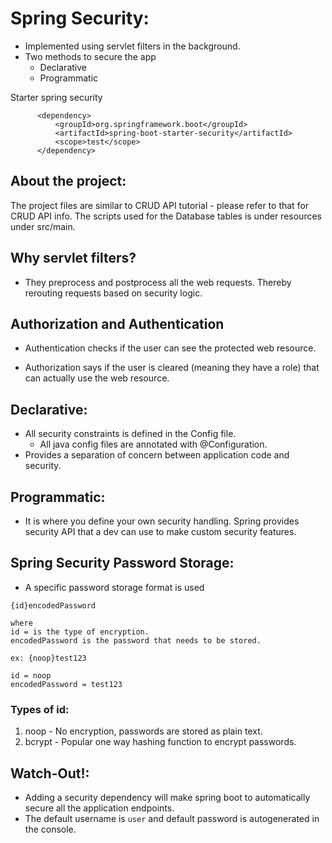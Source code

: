 # Spring Security:

- Implemented using servlet filters in the background.
- Two methods to secure the app
    - Declarative 
    - Programmatic

Starter spring security 

```aidl
      <dependency>
          <groupId>org.springframework.boot</groupId>
          <artifactId>spring-boot-starter-security</artifactId>
          <scope>test</scope>
      </dependency>
```

## About the project:

The project files are similar to CRUD API tutorial - please refer to that for CRUD API info. The scripts used for the Database tables is under resources under src/main.


## Why servlet filters?

- They preprocess and postprocess all the web requests. Thereby rerouting requests based on security logic.

## Authorization and Authentication

- Authentication checks if the user can see the protected web resource.

- Authorization says if the user is cleared (meaning they have a role) that can actually use the web resource.

## Declarative:

- All security constraints is defined in the Config file.
    - All java config files are annotated with @Configuration.
- Provides a separation of concern between application code and security.

## Programmatic:

- It is where you define your own security handling. Spring provides security API that a dev can use to make custom security features.

## Spring Security Password Storage:

- A specific password storage format is used 

```aidl
{id}encodedPassword

where
id = is the type of encryption.
encodedPassword is the password that needs to be stored.

ex: {noop}test123

id = noop
encodedPassword = test123
```

### Types of id:
1) noop - No encryption, passwords are stored as plain text.
2) bcrypt - Popular one way hashing function to encrypt passwords.

## Watch-Out!:

- Adding a security dependency will make spring boot to automatically secure all the application endpoints.
- The default username is `user` and default password is autogenerated in the console.